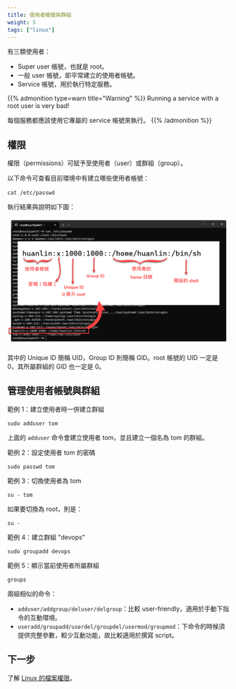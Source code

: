 ```yaml
---
title: 使用者帳號與群組
weight: 5
tags: ["linux"]
---
```


有三類使用者：

- Super user 帳號，也就是 root。
- 一般 user 帳號，即平常建立的使用者帳號。
- Service 帳號，用於執行特定服務。

{{% admonition type=warn title="Warning" %}}
Running a service with a root user is very bad!

每個服務都應該使用它專屬的 service 帳號來執行。
{{% /admonition %}}

## 權限

權限（permissions）可賦予至使用者（user）或群組（group）。

以下命令可查看目前環境中有建立哪些使用者帳號：

`cat /etc/passwd`

執行結果與說明如下圖：

![](images/cat-etc-passwd.png)

其中的 Unique ID 簡稱 UID，Group ID 則簡稱 GID。root 帳號的 UID 一定是 0，其所屬群組的 GID 也一定是 0。

## 管理使用者帳號與群組

範例 1：建立使用者時一併建立群組

```shell
sudo adduser tom
```

上面的 `adduser` 命令會建立使用者 tom，並且建立一個名為 tom 的群組。

範例 2：設定使用者 tom 的密碼

```shell
sudo passwd tom
```

範例 3：切換使用者為 tom

```shell
su - tom
```

如果要切換為 root，則是：

```shell
su -
```

範例 4：建立群組 "devops"

```shell
sudo groupadd devops
```

範例 5：顯示當前使用者所屬群組

```shell
groups
```

兩組相似的命令：

- `adduser/addgroup/deluser/delgroup`：比較 user-friendly，適用於手動下指令的互動環境。
- `useradd/groupadd/userdel/groupdel/usermod/groupmod`：下命令的時候須提供完整參數，較少互動功能，故比較適用於撰寫 script。

## 下一步

了解 [Linux 的檔案權限](file-permissions.md)。